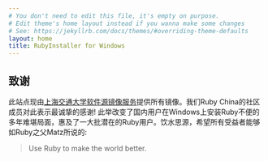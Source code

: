 ```yaml
---
# You don't need to edit this file, it's empty on purpose.
# Edit theme's home layout instead if you wanna make some changes
# See: https://jekyllrb.com/docs/themes/#overriding-theme-defaults
layout: home
title: RubyInstaller for Windows
---
```


## 致谢

此站点现由[上海交通大学软件源镜像服务](https://mirrors.sjtug.sjtu.edu.cn/)提供所有镜像。我们Ruby China的社区成员对此表示最诚挚的感谢! 此举改变了国内用户在Windows上安装Ruby不便的多年难堪局面，惠及了一大批潜在的Ruby用户。饮水思源，希望所有受益者能够如Ruby之父Matz所说的: 

> Use Ruby to make the world better.





